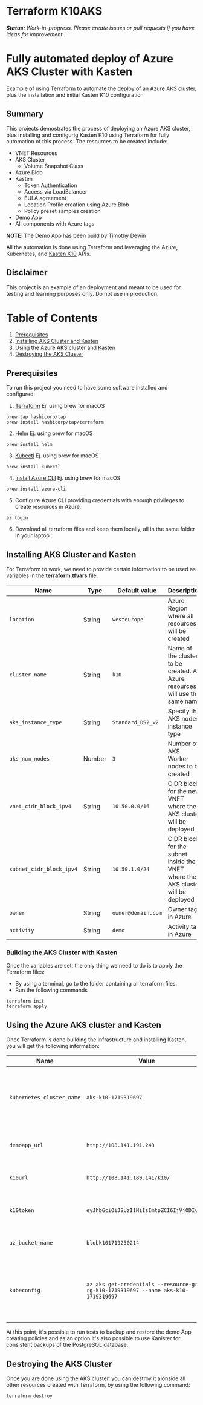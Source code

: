 # Terraform K10AKS

***Status:** Work-in-progress. Please create issues or pull requests if you have ideas for improvement.*

# **Fully automated deploy of Azure AKS Cluster with Kasten**
Example of using Terraform to automate the deploy of an Azure AKS cluster, plus the installation and initial Kasten K10 configuration 


## Summary
This projects demostrates the process of deploying an Azure AKS cluster, plus installing and configurig Kasten K10 using Terraform for fully automation of this process.  The resources to be created include:
* VNET Resources
* AKS Cluster
    - Volume Snapshot Class
* Azure Blob
* Kasten
    - Token Authentication
    - Access via LoadBalancer
    - EULA agreement
    - Location Profile creation using Azure Blob
    - Policy preset samples creation
* Demo App
* All components with Azure tags

**NOTE**: The Demo App has been build by [Timothy Dewin](https://github.com/tdewin/stock-demo/tree/main/kubernetes)

All the automation is done using Terraform and leveraging the Azure, Kubernetes, and [Kasten K10](https://docs.kasten.io/latest/api/cli.html) APIs.

## Disclaimer
This project is an example of an deployment and meant to be used for testing and learning purposes only. Do not use in production. 


# Table of Contents

1. [Prerequisites](#Prerequisites)
2. [Installing AKS Cluster and Kasten](#Installing-AKS-Cluster-and-Kasten)
3. [Using the Azure AKS cluster and Kasten](#Using-the-Azure-AKS-cluster-and-Kasten)
4. [Destroying the AKS Cluster](#Destroying-the-AKS-Cluster)



## Prerequisites
To run this project you need to have some software installed and configured: 
1. [Terraform](https://developer.hashicorp.com/terraform/tutorials/Azure-get-started/install-cli)
Ej. using brew for macOS

```
brew tap hashicorp/tap
brew install hashicorp/tap/terraform
```

2. [Helm](https://helm.sh/docs/intro/install/)
Ej. using brew for macOS

```
brew install helm
```

3. [Kubectl](https://kubernetes.io/docs/tasks/tools/#kubectl)
Ej. using brew for macOS

```
brew install kubectl
```

4. [Install Azure CLI](https://learn.microsoft.com/en-us/cli/azure/install-azure-cli)
Ej. using brew for macOS
```
brew install azure-cli
```

5. Configure Azure CLI providing credentials with enough privileges to create resources in Azure.
```
az login 
```

6. Download all terraform files and keep them locally, all in the same folder in your laptop :



## Installing AKS Cluster and Kasten
For Terraform to work, we need to provide certain information to be used as variables in the **terraform.tfvars** file.   

| Name                    | Type     | Default value       | Description                                                    |
| ----------------------- | -------- | ------------------- | -------------------------------------------------------------- |
| `location`              | String   | `westeurope`        | Azure Region where all resources will be created                 |
| `cluster_name `         | String   | `k10`               | Name of the cluster to be created.  All Azure resources will use the same name  |
| `aks_instance_type`     | String   | `Standard_DS2_v2`   | Specify the AKS nodes instance type  |
| `aks_num_nodes`         | Number   | `3`                 | Number of AKS Worker nodes to be created  |
| `vnet_cidr_block_ipv4`  | String   | `10.50.0.0/16`      | CIDR block for the new VNET where the AKS cluster will be deployed  |
| `subnet_cidr_block_ipv4`| String   | `10.50.1.0/24`      | CIDR block for the subnet inside the VNET where the AKS cluster will be deployed  |
| `owner`                 | String   | `owner@domain.com`  | Owner tag in Azure            |
| `activity`              | String   | `demo`              | Activity tag in Azure         |

### Building the AKS Cluster with Kasten
Once the variables are set, the only thing we need to do is to apply the Terraform files:
- By using a terminal, go to the folder containing all terraform files.
- Run the following commands
```
terraform init
terraform apply
```


## Using the Azure AKS cluster and Kasten
Once Terraform is done building the infrastructure and installing Kasten, you will get the following information:

| Name                      | Value       | Description                                                    |
| ------------------------- | ----------- | -------------------------------------------------------------- |
| `kubernetes_cluster_name` | `aks-k10-1719319697`         | Name of the Azure AKS cluster created, with a random number to prevent conflicts               |
| `demoapp_url`             | `http://108.141.191.243`              | URL to access the demo Stock app        |
| `k10url `                 | `http://108.141.189.141/k10/`    | URL to access the Kasten K10 Dashboard  |
| `k10token`                | `eyJhbGciOiJSUzI1NiIsImtpZCI6IjVjODIyNTU`  | Token to be used for Kasten authentication |
| `az_bucket_name`          | `blobk101719250214`              | Azure Blob to be used as Location profile         |
| `kubeconfig`              | `az aks get-credentials --resource-group rg-k10-1719319697 --name aks-k10-1719319697` | Command to configure the kubeconfig file and access the kubernetes cluster with kubectl  |


At this point, it's possible to run tests to backup and restore the demo App, creating policies and as an option it's also possible to use Kanister for consistent backups of the PostgreSQL database.


## Destroying the AKS Cluster
Once you are done using the AKS cluster, you can destroy it alonside all other resources created with Terraform, by using the following command:
```
terraform destroy
```
